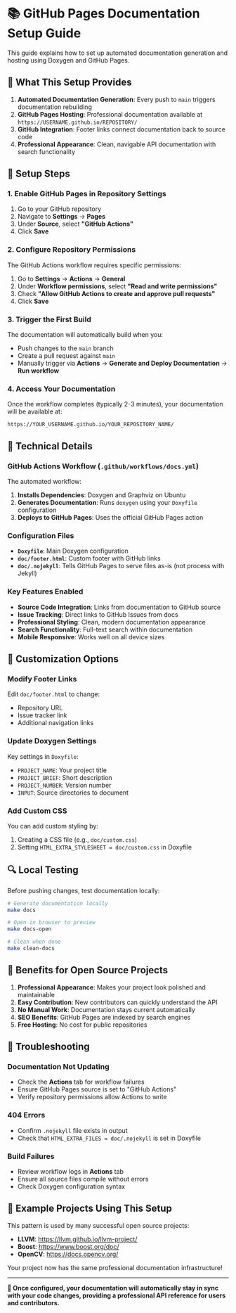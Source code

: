 # 📚 GitHub Pages Documentation Setup Guide

This guide explains how to set up automated documentation generation and hosting using Doxygen and GitHub Pages.

## 🎯 What This Setup Provides

1. **Automated Documentation Generation**: Every push to `main` triggers documentation rebuilding
2. **GitHub Pages Hosting**: Professional documentation available at `https://USERNAME.github.io/REPOSITORY/`
3. **GitHub Integration**: Footer links connect documentation back to source code
4. **Professional Appearance**: Clean, navigable API documentation with search functionality

## 🚀 Setup Steps

### 1. Enable GitHub Pages in Repository Settings

1. Go to your GitHub repository
2. Navigate to **Settings** → **Pages**
3. Under **Source**, select **"GitHub Actions"**
4. Click **Save**

### 2. Configure Repository Permissions

The GitHub Actions workflow requires specific permissions:

1. Go to **Settings** → **Actions** → **General**
2. Under **Workflow permissions**, select **"Read and write permissions"**
3. Check **"Allow GitHub Actions to create and approve pull requests"**
4. Click **Save**

### 3. Trigger the First Build

The documentation will automatically build when you:
- Push changes to the `main` branch
- Create a pull request against `main`
- Manually trigger via **Actions** → **Generate and Deploy Documentation** → **Run workflow**

### 4. Access Your Documentation

Once the workflow completes (typically 2-3 minutes), your documentation will be available at:

```
https://YOUR_USERNAME.github.io/YOUR_REPOSITORY_NAME/
```

## 🔧 Technical Details

### GitHub Actions Workflow (`.github/workflows/docs.yml`)

The automated workflow:

1. **Installs Dependencies**: Doxygen and Graphviz on Ubuntu
2. **Generates Documentation**: Runs `doxygen` using your `Doxyfile` configuration
3. **Deploys to GitHub Pages**: Uses the official GitHub Pages action

### Configuration Files

- **`Doxyfile`**: Main Doxygen configuration
- **`doc/footer.html`**: Custom footer with GitHub links
- **`doc/.nojekyll`**: Tells GitHub Pages to serve files as-is (not process with Jekyll)

### Key Features Enabled

- **Source Code Integration**: Links from documentation to GitHub source
- **Issue Tracking**: Direct links to GitHub Issues from docs
- **Professional Styling**: Clean, modern documentation appearance
- **Search Functionality**: Full-text search within documentation
- **Mobile Responsive**: Works well on all device sizes

## 🎨 Customization Options

### Modify Footer Links

Edit `doc/footer.html` to change:
- Repository URL
- Issue tracker link
- Additional navigation links

### Update Doxygen Settings

Key settings in `Doxyfile`:
- `PROJECT_NAME`: Your project title
- `PROJECT_BRIEF`: Short description
- `PROJECT_NUMBER`: Version number
- `INPUT`: Source directories to document

### Add Custom CSS

You can add custom styling by:
1. Creating a CSS file (e.g., `doc/custom.css`)
2. Setting `HTML_EXTRA_STYLESHEET = doc/custom.css` in Doxyfile

## 🔍 Local Testing

Before pushing changes, test documentation locally:

```bash
# Generate documentation locally
make docs

# Open in browser to preview
make docs-open

# Clean when done
make clean-docs
```

## 🎯 Benefits for Open Source Projects

1. **Professional Appearance**: Makes your project look polished and maintainable
2. **Easy Contribution**: New contributors can quickly understand the API
3. **No Manual Work**: Documentation stays current automatically
4. **SEO Benefits**: GitHub Pages are indexed by search engines
5. **Free Hosting**: No cost for public repositories

## 🐛 Troubleshooting

### Documentation Not Updating
- Check the **Actions** tab for workflow failures
- Ensure GitHub Pages source is set to "GitHub Actions"
- Verify repository permissions allow Actions to write

### 404 Errors
- Confirm `.nojekyll` file exists in output
- Check that `HTML_EXTRA_FILES = doc/.nojekyll` is set in Doxyfile

### Build Failures
- Review workflow logs in **Actions** tab
- Ensure all source files compile without errors
- Check Doxygen configuration syntax

## 🌟 Example Projects Using This Setup

This pattern is used by many successful open source projects:
- **LLVM**: https://llvm.github.io/llvm-project/
- **Boost**: https://www.boost.org/doc/
- **OpenCV**: https://docs.opencv.org/

Your project now has the same professional documentation infrastructure!

---

**🎉 Once configured, your documentation will automatically stay in sync with your code changes, providing a professional API reference for users and contributors.** 